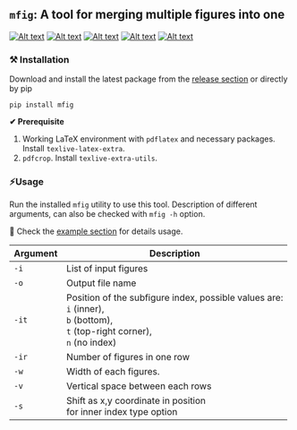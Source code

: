 ## `mfig`: A tool for merging multiple figures into one
[![Alt text](https://img.shields.io/pypi/v/mfig.svg?logo=pypi)](https://pypi.org/project/mfig/)
[![Alt text](https://img.shields.io/pypi/pyversions/mfig.svg?logo=python)](https://pypi.org/project/mfig/)
[![Alt text](https://img.shields.io/pypi/dm/mfig.svg)](https://pypi.org/project/mfig/)
[![Alt text](https://img.shields.io/pypi/l/mfig.svg)](https://pypi.org/project/mfig/)
[![Alt text](https://img.shields.io/pypi/status/mfig.svg)](https://pypi.org/project/mfig/)







### ⚒ Installation 
Download and install the latest package from the [release section](https://github.com/Koushikphy/mfig/releases/latest) or directly by pip
```
pip install mfig
```

__✔ Prerequisite__  
1. Working LaTeX environment with `pdflatex` and necessary packages. Install `texlive-latex-extra`.
2. `pdfcrop`. Install `texlive-extra-utils`.



### ⚡Usage
Run the installed `mfig` utility to use this tool. Description of different arguments, can also be checked with `mfig -h` option. 

🚀 Check the [example section](example/Readme.md) for details usage.


| Argument    |  Description|
| ----------- | ----------- 
|    `-i`     | List of input figures |
|    `-o`     | Output file name  | 
|    `-it`    | Position of the subfigure index, possible values are: <br> `i` (inner), <br>`b` (bottom), <br>`t` (top-right corner),<br> `n` (no index) |
|    `-ir`    | Number of figures in one row |
|    `-w`     | Width of each figures. |
|    `-v`     | Vertical space between each rows |
|    `-s`     | Shift as x,y coordinate in position <br> for inner index type option |
